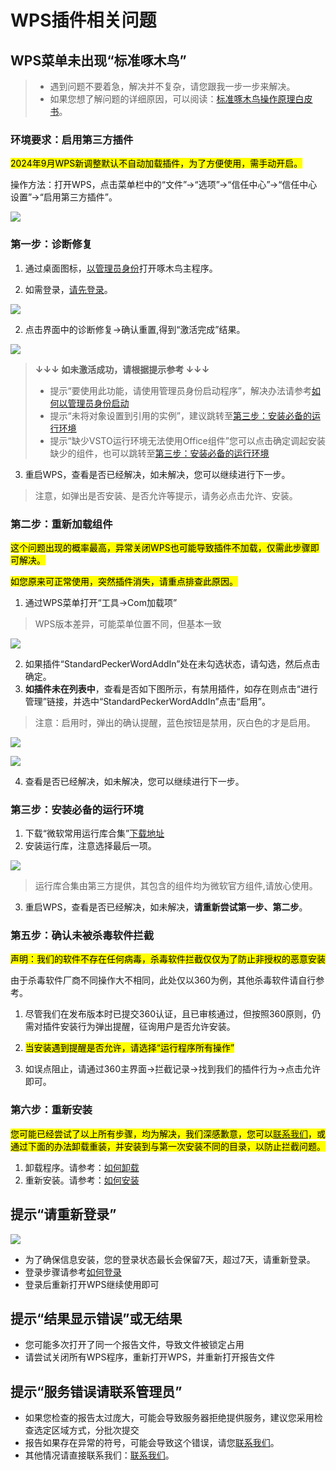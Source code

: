# WPS插件相关问题

## WPS菜单未出现“标准啄木鸟”

> - 遇到问题不要着急，解决并不复杂，请您跟我一步一步来解决。 
> - 如果您想了解问题的详细原因，可以阅读：[标准啄木鸟操作原理白皮书](/guide/white-pager.md)。


### 环境要求：启用第三方插件

<mark>2024年9月WPS新调整默认不自动加载插件，为了方便使用，需手动开启。</mark>

操作方法：打开WPS，点击菜单栏中的“文件”->“选项”->“信任中心”->“信任中心设置”->“启用第三方插件”。

![](http://doc.bzyxxcx.com/imgs/启用第三方插件.png)

### 第一步：诊断修复

1. 通过桌面图标，[以管理员身份](/faq/setup.html#以管理员身份打开程序)打开啄木鸟主程序。

2. 如需登录，[请先登录](/guide/usage.html#第二步-登录)。

![](http://doc.bzyxxcx.com/imgs/主界面介绍.png)

2. 点击界面中的诊断修复->确认重置,得到“激活完成”结果。

![](http://doc.bzyxxcx.com/imgs/激活完成.png)

> **↓↓↓ 如未激活成功，请根据提示参考 ↓↓↓**
> - 提示“要使用此功能，请使用管理员身份启动程序”，解决办法请参考[如何以管理员身份启动](/faq/setup.html#以管理员身份打开程序)
> - 提示“未将对象设置到引用的实例”，建议跳转至[第三步：安装必备的运行环境](/faq/WPS.html#第三步-安装必备的运行环境)
> - 提示“缺少VSTO运行环境无法使用Office组件”您可以点击确定调起安装缺少的组件，也可以跳转至[第三步：安装必备的运行环境](/faq/word.html#第三步-安装必备的运行环境)

3. 重启WPS，查看是否已经解决，如未解决，您可以继续进行下一步。

> 注意，如弹出是否安装、是否允许等提示，请务必点击允许、安装。

### 第二步：重新加载组件

<mark>这个问题出现的概率最高，异常关闭WPS也可能导致插件不加载，仅需此步骤即可解决。</mark>

<mark>如您原来可正常使用，突然插件消失，请重点排查此原因。</mark>

1. 通过WPS菜单打开“工具->Com加载项”

> WPS版本差异，可能菜单位置不同，但基本一致

![](http://doc.bzyxxcx.com/imgs/WPS加载项.png)

2. 如果插件“StandardPeckerWordAddIn”处在未勾选状态，请勾选，然后点击确定。
3. **如插件未在列表中**，查看是否如下图所示，有禁用插件，如存在则点击“进行管理”链接，并选中“StandardPeckerWordAddIn”点击“启用”。
> 注意：启用时，弹出的确认提醒，蓝色按钮是禁用，灰白色的才是启用。

![](http://doc.bzyxxcx.com/imgs/WPS加载项2.png)

![](http://doc.bzyxxcx.com/imgs/wps0.jpg)

4. 查看是否已经解决，如未解决，您可以继续进行下一步。

### 第三步：安装必备的运行环境

1. 下载“微软常用运行库合集”[下载地址](https://zhuomuniao-1316338950.cos.ap-beijing.myqcloud.com/weiruanheji.exe)
2. 安装运行库，注意选择最后一项。

![](http://doc.bzyxxcx.com/imgs/运行库合集.png)

> 运行库合集由第三方提供，其包含的组件均为微软官方组件,请放心使用。
3. 重启WPS，查看是否已经解决，如未解决，**请重新尝试第一步、第二步**。

### 第五步：确认未被杀毒软件拦截
 

<mark>声明：我们的软件不存在任何病毒，杀毒软件拦截仅仅为了防止非授权的恶意安装</mark>

由于杀毒软件厂商不同操作大不相同，此处仅以360为例，其他杀毒软件请自行参考。

1. 尽管我们在发布版本时已提交360认证，且已审核通过，但按照360原则，仍需对插件安装行为弹出提醒，征询用户是否允许安装。

2. <mark>当安装遇到提醒是否允许，请选择“运行程序所有操作”</mark>

3. 如误点阻止，请通过360主界面->拦截记录->找到我们的插件行为->点击允许即可。

### 第六步：重新安装
<mark>您可能已经尝试了以上所有步骤，均为解决，我们深感歉意，您可以[联系我们](/guide/contract.html)，或通过下面的办法卸载重装，并安装到与第一次安装不同的目录，以防止拦截问题。</mark>

1. 卸载程序。请参考：[如何卸载](/guide/setup.html#软件卸载)
2. 重新安装。请参考：[如何安装](/guide/setup.html#下载安装程序)
 

## 提示“请重新登录”

![](http://doc.bzyxxcx.com/imgs/重新登录.png)

- 为了确保信息安装，您的登录状态最长会保留7天，超过7天，请重新登录。
- 登录步骤请参考[如何登录](/guide/login.html)
- 登录后重新打开WPS继续使用即可

## 提示“结果显示错误”或无结果

- 您可能多次打开了同一个报告文件，导致文件被锁定占用
- 请尝试关闭所有WPS程序，重新打开WPS，并重新打开报告文件 

## 提示“服务错误请联系管理员”
 
- 如果您检查的报告太过庞大，可能会导致服务器拒绝提供服务，建议您采用检查选定区域方式，分批次提交
- 报告如果存在异常的符号，可能会导致这个错误，请您[联系我们](/guide/contract.html)。
- 其他情况请直接联系我们：[联系我们](/guide/contract.html)。